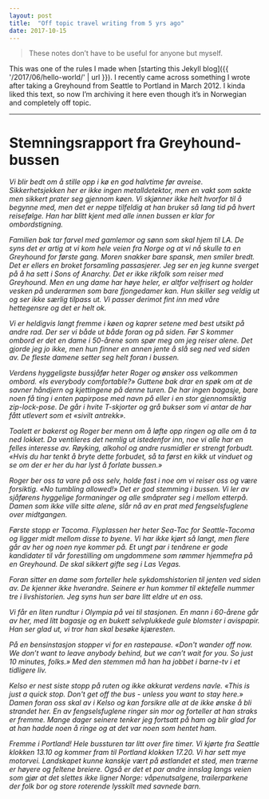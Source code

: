 ```yaml
---
layout: post
title:  "Off topic travel writing from 5 yrs ago"
date: 2017-10-15
---
```


> These notes don’t have to be useful for anyone but myself.

This was one of the rules I made when [starting this Jekyll blog]({{ '/2017/06/hello-world/' | url }}). I recently came across something I wrote after taking a Greyhound from Seattle to Portland in March 2012. I kinda liked this text, so now I’m archiving it here even though it’s in Norwegian and completely off topic.

---

# Stemningsrapport fra Greyhound-bussen

*Vi blir bedt om å stille opp i kø en god halvtime før avreise. Sikkerhetsjekken her er ikke ingen metalldetektor, men en vakt som sakte men sikkert prater seg gjennom køen. Vi skjønner ikke helt hvorfor til å begynne med, men det er neppe tilfeldig at han bruker så lang tid på hvert reisefølge. Han har blitt kjent med alle innen bussen er klar for ombordstigning.*

*Familien bak tar farvel med gamlemor og sønn som skal hjem til LA. De syns det er artig at vi kom hele veien fra Norge og at vi nå skulle ta en Greyhound for første gang. Moren snakker bare spansk, men smiler bredt. Det er ellers en broket forsamling passasjerer. Jeg ser en jeg kunne sverget på å ha sett i Sons of Anarchy. Det er ikke rikfolk som reiser med Greyhound. Men en ung dame har høye heler, er altfor velfrisert og holder vesken på underarmen som bare fjongedamer kan. Hun skiller seg veldig ut og ser ikke særlig tilpass ut. Vi passer derimot fint inn med våre hettegensre og det er helt ok.*

*Vi er heldigvis langt fremme i køen og kaprer setene med best utsikt på andre rad. Der ser vi både ut både foran og på siden. Før S kommer ombord er det en dame i 50-årene som spør meg om jeg reiser alene. Det gjorde jeg jo ikke, men hun finner en annen jente å slå seg ned ved siden av. De fleste damene setter seg helt foran i bussen.*

*Verdens hyggeligste bussjåfør heter Roger og ønsker oss velkommen ombord. «Is everybody comfortable?» Guttene bak drar en spøk om at de savner håndjern og kjettingene på denne turen. De har ingen bagasje, bare noen få ting i enten papirpose med navn på eller i en stor gjennomsiktig zip-lock-pose. De går i hvite T-skjorter og grå bukser som vi antar de har fått utlevert som et «sivilt antrekk».*

*Toalett er bakerst og Roger ber menn om å løfte opp ringen og alle om å ta ned lokket. Da ventileres det nemlig ut istedenfor inn, noe vi alle har en felles interesse av. Røyking, alkohol og andre rusmidler er strengt forbudt. «Hvis du har tenkt å bryte dette forbudet, så ta først en kikk ut vinduet og se om der er her du har lyst å forlate bussen.»*

*Roger ber oss ta vare på oss selv, holde fast i noe om vi reiser oss og være forsiktig. «No tumbling allowed!» Det er god stemming i bussen. Vi ler av sjåførens hyggelige formaninger og alle småprater seg i mellom etterpå. Damen som ikke ville sitte alene, slår nå av en prat med fengselsfuglene over midtgangen.*

*Første stopp er Tacoma. Flyplassen her heter Sea-Tac for Seattle-Tacoma og ligger midt mellom disse to byene. Vi har ikke kjørt så langt, men flere går av her og noen nye kommer på. Et ungt par i tenårene er gode kandidater til vår forestilling om ungdommene som rømmer hjemmefra på en Greyhound. De skal sikkert gifte seg i Las Vegas.*

*Foran sitter en dame som forteller hele sykdomshistorien til jenten ved siden av. De kjenner ikke hverandre. Seinere er hun kommer til ektefelle nummer tre i livshistorien. Jeg syns hun ser bare litt eldre ut en oss.*

*Vi får en liten rundtur i Olympia på vei til stasjonen. En mann i 60-årene går av her, med litt bagasje og en bukett selvplukkede gule blomster i avispapir. Han ser glad ut, vi tror han skal besøke kjæresten.*

*På en bensinstasjon stopper vi for en rastepause. «Don't wander off now. We don’t want to leave anybody behind, but we can’t wait for you. So just 10 minutes, folks.» Med den stemmen må han ha jobbet i barne-tv i et tidligere liv.*

*Kelso er nest siste stopp på ruten og ikke akkurat verdens navle. «This is just a quick stop. Don't get off the bus - unless you want to stay here.» Damen foran oss skal av i Kelso og kan forsikre alle at de ikke ønske å bli strandet her. En av fengselsfuglene ringer sin mor og forteller at han straks er fremme. Mange dager seinere tenker jeg fortsatt på ham og blir glad for at han hadde noen å ringe og at det var noen som hentet ham.*

*Fremme i Portland! Hele bussturen tar litt over fire timer. Vi kjørte fra Seattle klokken 13.10 og kommer fram til Portland klokken 17.20. Vi har sett mye motorvei. Landskapet kunne kanskje vært på østlandet et sted, men trærne er høyere og feltene breiere. Også er det et par andre innslag langs veien som gjør at det slettes ikke ligner Norge: våpenutsalgene, trailerparkene der folk bor og store roterende lysskilt med savnede barn.*

